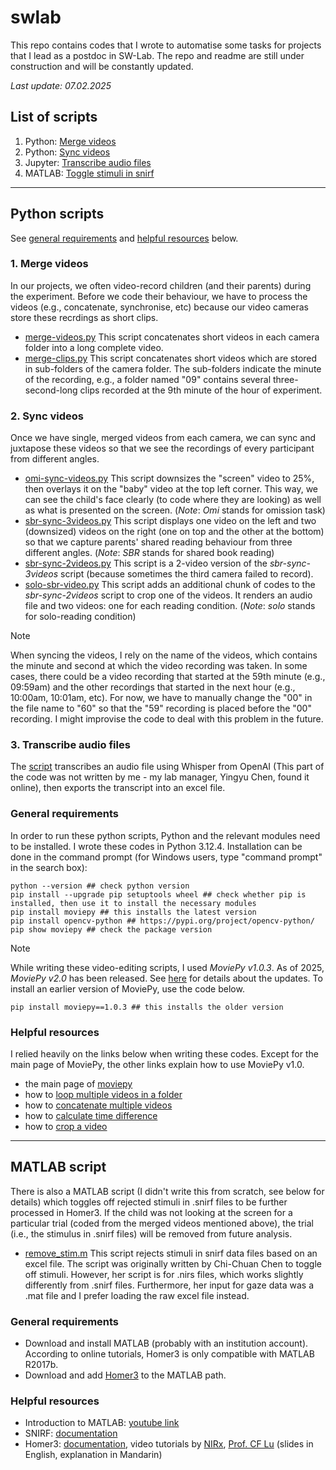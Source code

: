 # swlab
This repo contains codes that I wrote to automatise some tasks for projects that I lead as a postdoc in SW-Lab. The repo and readme are still under construction and will be constantly updated. 

_Last update: 07.02.2025_

## List of scripts
1. Python: [Merge videos](#1-merge-videos)
2. Python: [Sync videos](#2-sync-videos)
3. Jupyter: [Transcribe audio files](#3-transcribe-audio-files)
4. MATLAB: [Toggle stimuli in snirf](#matlab-script)

---

## Python scripts
See [general requirements](#general-requirements) and [helpful resources](#helpful-resources) below.
### 1. Merge videos
In our projects, we often video-record children (and their parents) during the experiment. Before we code their behaviour, we have to process the videos (e.g., concatenate, synchronise, etc) because our video cameras store these recrdings as short clips. 
   - [merge-videos.py](https://github.com/smy1/swlab/blob/main/script/merge-videos.py) This script concatenates short videos in each camera folder into a long complete video.
   - [merge-clips.py](https://github.com/smy1/swlab/blob/main/script/merge-clips.py) This script concatenates short videos which are stored in sub-folders of the camera folder. The sub-folders indicate the minute of the recording, e.g., a folder named "09" contains several three-second-long clips recorded at the 9th minute of the hour of experiment. 

### 2. Sync videos
Once we have single, merged videos from each camera, we can sync and juxtapose these videos so that we see the recordings of every participant from different angles. 
   - [omi-sync-videos.py](https://github.com/smy1/swlab/blob/main/script/omi-sync-videos.py) This script downsizes the "screen" video to 25%, then overlays it on the "baby" video at the top left corner. This way, we can see the child's face clearly (to code where they are looking) as well as what is presented on the screen. (_Note_: _Omi_ stands for omission task)
   - [sbr-sync-3videos.py](https://github.com/smy1/swlab/blob/main/script/sbr-sync-3videos.py) This script displays one video on the left and two (downsized) videos on the right (one on top and the other at the bottom) so that we capture parents' shared reading behaviour from three different angles. (_Note_: _SBR_ stands for shared book reading)
   - [sbr-sync-2videos.py](https://github.com/smy1/swlab/blob/main/script/sbr-sync-2videos.py) This script is a 2-video version of the _sbr-sync-3videos_ script (because sometimes the third camera failed to record).
   - [solo-sbr-video.py](https://github.com/smy1/swlab/blob/main/script/solo-sbr-video.py) This script adds an additional chunk of codes to the _sbr-sync-2videos_ script to crop one of the videos. It renders an audio file and two videos: one for each reading condition. (_Note_: _solo_ stands for solo-reading condition)

>[!NOTE]
>When syncing the videos, I rely on the name of the videos, which contains the minute and second at which the video recording was taken. In some cases, there could be a video recording that started at the 59th minute (e.g., 09:59am) and the other recordings that started in the next hour (e.g., 10:00am, 10:01am, etc). For now, we have to manually change the "00" in the file name to "60" so that the "59" recording is placed before the "00" recording. I might improvise the code to deal with this problem in the future.

### 3. Transcribe audio files
The [script](https://github.com/smy1/swlab/blob/main/script/audio2xlsx.ipynb) transcribes an audio file using Whisper from OpenAI (This part of the code was not written by me - my lab manager, Yingyu Chen, found it online), then exports the transcript into an excel file.

### General requirements
In order to run these python scripts, Python and the relevant modules need to be installed. I wrote these codes in Python 3.12.4.
Installation can be done in the command prompt (for Windows users, type "command prompt" in the search box):
```
python --version ## check python version
pip install --upgrade pip setuptools wheel ## check whether pip is installed, then use it to install the necessary modules
pip install moviepy ## this installs the latest version
pip install opencv-python ## https://pypi.org/project/opencv-python/
pip show moviepy ## check the package version
```
>[!NOTE]
>While writing these video-editing scripts, I used _MoviePy v1.0.3_. As of 2025, _MoviePy v2.0_ has been released. See [here](https://zulko.github.io/moviepy/getting_started/updating_to_v2.html) for details about the updates. To install an earlier version of MoviePy, use the code below.
>```
>pip install moviepy==1.0.3 ## this installs the older version
>```

### Helpful resources
I relied heavily on the links below when writing these codes. Except for the main page of MoviePy, the other links explain how to use MoviePy v1.0.
- the main page of [moviepy](https://zulko.github.io/moviepy/)
- how to [loop multiple videos in a folder](https://stackoverflow.com/a/75788036)
- how to [concatenate multiple videos](https://www.geeksforgeeks.org/moviepy-concatenating-multiple-video-files/)
- how to [calculate time difference](https://www.geeksforgeeks.org/calculate-time-difference-in-python/)
- how to [crop a video](https://stackoverflow.com/a/74586686)

---

## MATLAB script
There is also a MATLAB script (I didn't write this from scratch, see below for details) which toggles off rejected stimuli in .snirf files to be further processed in Homer3. 
If the child was not looking at the screen for a particular trial (coded from the merged videos mentioned above), the trial (i.e., the stimulus in .snirf files) will be removed from future analysis.
   - [remove_stim.m](https://github.com/smy1/swlab/blob/main/script/remove_stim.m) This script rejects stimuli in snirf data files based on an excel file. The script was originally written by Chi-Chuan Chen to toggle off stimuli. However, her script is for .nirs files, which works slightly differently from .snirf files. Furthermore, her input for gaze data was a .mat file and I prefer loading the raw excel file instead.

### General requirements
- Download and install MATLAB (probably with an institution account). According to online tutorials, Homer3 is only compatible with MATLAB R2017b.
- Download and add [Homer3](https://github.com/BUNPC/Homer3/wiki/Download-and-Installation) to the MATLAB path.

### Helpful resources
- Introduction to MATLAB: [youtube link](https://www.youtube.com/watch?v=MYRkBoojh_Y&list=PLx_IWc-RN82tw_J9nYqIc0tjvaMjowRVi&pp=iAQB)
- SNIRF: [documentation](https://github.com/fNIRS/snirf/blob/master/snirf_specification.md)
- Homer3: [documentation](https://github.com/BUNPC/Homer3/wiki/), video tutorials by [NIRx](https://www.youtube.com/watch?v=I_eH0_ed8I4),
  [Prof. CF Lu](https://www.youtube.com/watch?v=bHhn2vBXF0Y) (slides in English, explanation in Mandarin)
